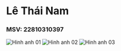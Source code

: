 # Lê Thái Nam
### MSV: 22810310397

![Hinh anh 01](signin_screen.jpg)
![Hinh anh 02](account_screen.jpg)
![Hinh anh 03](explorer_screen.jpg)
